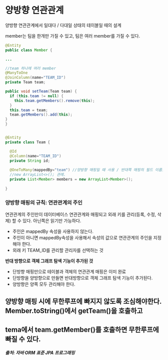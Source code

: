# 양방향 연관관계

양방향 연관관계에서 일대다 / 다대일 상태의 테이블일 때의 설계

member는 팀을 한개만 가질 수 있고, 팀은 여러 member를 가질 수 있다.



```java
@Entity
public class Member {

...

//team 하나에 여러 member
@ManyToOne
@JoinColumn(name="TEAM_ID")
private Team team;

public void setTeam(Team team) {
  if (this.team != null) {
    this.team.getMembers().remove(this);
  }
  this.team = team;
  team.getMembers().add(this);
}
}
```

```java

@Entity
private class Team {

  @Id
  @Column(name="TEAM_ID")
  private String id;
  
  @OneToMany(mappedBy="team") //양방향 매핑일 때 사용 / 반대쪽 매핑의 필드 이름을 값으로 주면된다.
  //new ArrayList<>(); 관례.
  private List<Member> members = new ArrayList<Member>();
  
}

```

### 양방향 매핑의 규칙: 연관관계의 주인
연관관계의 주인만이 데이터베이스 연관관계와 매핑되고 외래 키를 관리(등록, 수정, 삭제) 할 수 있다. 아닌쪽은 읽기만 가능하다.
- 주인은 mappedBy 속성을 사용하지 않는다.
- 주인이 아니면 mappedBy속성을 사용해서 속성의 값으로 연관관계의 주인을 지정해야 한다.
- 외래 키 TEAM_ID를 관리할 관리자를 선택하는 것


**반대 방향으로 객체 그래프 탐색 기능이 추가된 것**

- 단방향 매핑만으로 테이블과 객체의 연관관계 매핑은 이미 완료
- 단방향을 양방향으로 만들면 반대방향으로 객체 그래프 탐색 기능이 추가된다.
- 양방향은 양쪽 모두 관리해야 한다.

## 양방향 매핑 시에 무한루프에 빠지지 않도록 조심해야한다. Member.toString()에서 getTeam()을 호출하고
## tema에서 team.getMember()를 호출하면 무한루프에 빠질 수 있다.


##### 출처: 자바 ORM 표준 JPA 프로그래밍
